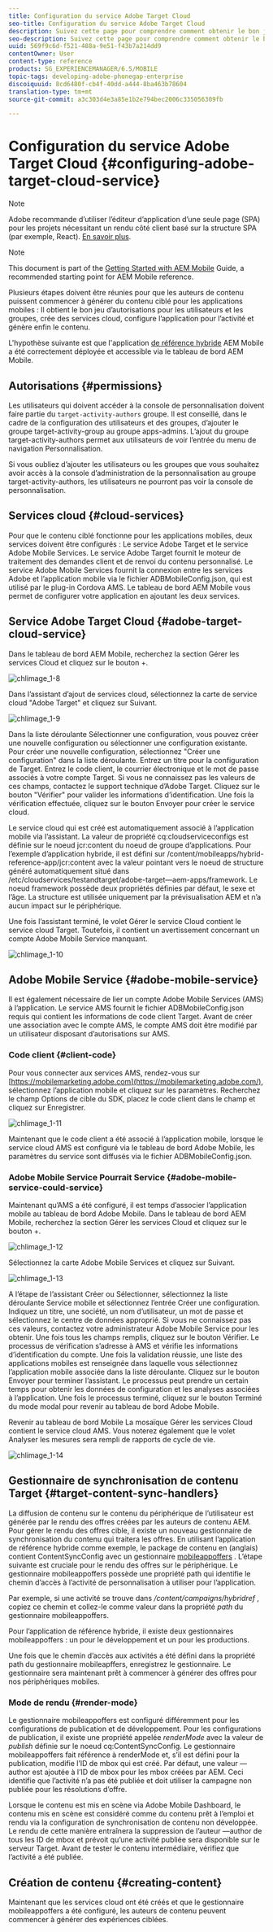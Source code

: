 ```yaml
---
title: Configuration du service Adobe Target Cloud
seo-title: Configuration du service Adobe Target Cloud
description: Suivez cette page pour comprendre comment obtenir le bon jeu d’autorisations pour les utilisateurs et les groupes, créer des services cloud, configurer l’application pour l’activité et générer le contenu.
seo-description: Suivez cette page pour comprendre comment obtenir le bon jeu d’autorisations pour les utilisateurs et les groupes, créer des services cloud, configurer l’application pour l’activité et générer le contenu.
uuid: 569f9c6d-f521-488a-9e51-f43b7a214dd9
contentOwner: User
content-type: reference
products: SG_EXPERIENCEMANAGER/6.5/MOBILE
topic-tags: developing-adobe-phonegap-enterprise
discoiquuid: 8cd6480f-cb4f-40dd-a444-8ba463b78604
translation-type: tm+mt
source-git-commit: a3c303d4e3a85e1b2e794bec2006c335056309fb

---
```



# Configuration du service Adobe Target Cloud {#configuring-adobe-target-cloud-service}

>[!NOTE]
>
>Adobe recommande d’utiliser l’éditeur d’application d’une seule page (SPA) pour les projets nécessitant un rendu côté client basé sur la structure SPA (par exemple, React). [En savoir plus](/help/sites-developing/spa-overview.md).

>[!NOTE]
>
>This document is part of the [Getting Started with AEM Mobile](/help/mobile/getting-started-aem-mobile.md) Guide, a recommended starting point for AEM Mobile reference.

Plusieurs étapes doivent être réunies pour que les auteurs de contenu puissent commencer à générer du contenu ciblé pour les applications mobiles : Il obtient le bon jeu d’autorisations pour les utilisateurs et les groupes, crée des services cloud, configure l’application pour l’activité et génère enfin le contenu.

L&#39;hypothèse suivante est que l&#39;application [de référence hybride](https://github.com/Adobe-Marketing-Cloud-Apps/aem-mobile-hybrid-reference) AEM Mobile a été correctement déployée et accessible via le tableau de bord AEM Mobile.

## Autorisations {#permissions}

Les utilisateurs qui doivent accéder à la console de personnalisation doivent faire partie du `target-activity-authors` groupe. Il est conseillé, dans le cadre de la configuration des utilisateurs et des groupes, d’ajouter le groupe target-activity-group au groupe apps-admins. L’ajout du groupe target-activity-authors permet aux utilisateurs de voir l’entrée du menu de navigation Personnalisation.

Si vous oubliez d’ajouter les utilisateurs ou les groupes que vous souhaitez avoir accès à la console d’administration de la personnalisation au groupe target-activity-authors, les utilisateurs ne pourront pas voir la console de personnalisation.

## Services cloud {#cloud-services}

Pour que le contenu ciblé fonctionne pour les applications mobiles, deux services doivent être configurés : Le service Adobe Target et le service Adobe Mobile Services. Le service Adobe Target fournit le moteur de traitement des demandes client et de renvoi du contenu personnalisé. Le service Adobe Mobile Services fournit la connexion entre les services Adobe et l’application mobile via le fichier ADBMobileConfig.json, qui est utilisé par le plug-in Cordova AMS. Le tableau de bord AEM Mobile vous permet de configurer votre application en ajoutant les deux services.

## Service Adobe Target Cloud {#adobe-target-cloud-service}

Dans le tableau de bord AEM Mobile, recherchez la section Gérer les services Cloud et cliquez sur le bouton +.

![chlimage_1-8](assets/chlimage_1-8.png)

Dans l’assistant d’ajout de services cloud, sélectionnez la carte de service cloud &quot;Adobe Target&quot; et cliquez sur Suivant.

![chlimage_1-9](assets/chlimage_1-9.png)

Dans la liste déroulante Sélectionner une configuration, vous pouvez créer une nouvelle configuration ou sélectionner une configuration existante. Pour créer une nouvelle configuration, sélectionnez &quot;Créer une configuration&quot; dans la liste déroulante. Entrez un titre pour la configuration de Target. Entrez le code client, le courrier électronique et le mot de passe associés à votre compte Target. Si vous ne connaissez pas les valeurs de ces champs, contactez le support technique d’Adobe Target. Cliquez sur le bouton &quot;Vérifier&quot; pour valider les informations d’identification. Une fois la vérification effectuée, cliquez sur le bouton Envoyer pour créer le service cloud.

Le service cloud qui est créé est automatiquement associé à l’application mobile via l’assistant. La valeur de propriété cq:cloudserviceconfigs est définie sur le noeud jcr:content du noeud de groupe d’applications. Pour l’exemple d’application hybride, il est défini sur /content/mobileapps/hybrid-reference-app/jcr:content avec la valeur pointant vers le noeud de structure généré automatiquement situé dans /etc/cloudservices/testandtarget/adobe-target—aem-apps/framework. Le noeud framework possède deux propriétés définies par défaut, le sexe et l’âge. La structure est utilisée uniquement par la prévisualisation AEM et n’a aucun impact sur le périphérique.

Une fois l’assistant terminé, le volet Gérer le service Cloud contient le service cloud Target. Toutefois, il contient un avertissement concernant un compte Adobe Mobile Service manquant.

![chlimage_1-10](assets/chlimage_1-10.png)

## Adobe Mobile Service {#adobe-mobile-service}

Il est également nécessaire de lier un compte Adobe Mobile Services (AMS) à l’application. Le service AMS fournit le fichier ADBMobileConfig.json requis qui contient les informations de code client Target. Avant de créer une association avec le compte AMS, le compte AMS doit être modifié par un utilisateur disposant d’autorisations sur AMS.

### Code client {#client-code}

Pour vous connecter aux services AMS, rendez-vous sur [https://mobilemarketing.adobe.com](https://mobilemarketing.adobe.com/), sélectionnez l’application mobile et cliquez sur les paramètres. Recherchez le champ Options de cible du SDK, placez le code client dans le champ et cliquez sur Enregistrer.

![chlimage_1-11](assets/chlimage_1-11.png)

Maintenant que le code client a été associé à l’application mobile, lorsque le service cloud AMS est configuré via le tableau de bord Adobe Mobile, les paramètres du service sont diffusés via le fichier ADBMobileConfig.json.

### Adobe Mobile Service Pourrait Service {#adobe-mobile-service-could-service}

Maintenant qu’AMS a été configuré, il est temps d’associer l’application mobile au tableau de bord Adobe Mobile. Dans le tableau de bord AEM Mobile, recherchez la section Gérer les services Cloud et cliquez sur le bouton +.

![chlimage_1-12](assets/chlimage_1-12.png)

Sélectionnez la carte Adobe Mobile Services et cliquez sur Suivant.

![chlimage_1-13](assets/chlimage_1-13.png)

A l’étape de l’assistant Créer ou Sélectionner, sélectionnez la liste déroulante Service mobile et sélectionnez l’entrée Créer une configuration. Indiquez un titre, une société, un nom d’utilisateur, un mot de passe et sélectionnez le centre de données approprié. Si vous ne connaissez pas ces valeurs, contactez votre administrateur Adobe Mobile Service pour les obtenir. Une fois tous les champs remplis, cliquez sur le bouton Vérifier. Le processus de vérification s’adresse à AMS et vérifie les informations d’identification du compte. Une fois la validation réussie, une liste des applications mobiles est renseignée dans laquelle vous sélectionnez l’application mobile associée dans la liste déroulante. Cliquez sur le bouton Envoyer pour terminer l’assistant. Le processus peut prendre un certain temps pour obtenir les données de configuration et les analyses associées à l’application. Une fois le processus terminé, cliquez sur le bouton Terminé du mode modal pour revenir au tableau de bord Adobe Mobile.

Revenir au tableau de bord Mobile La mosaïque Gérer les services Cloud contient le service cloud AMS. Vous noterez également que le volet Analyser les mesures sera rempli de rapports de cycle de vie.

![chlimage_1-14](assets/chlimage_1-14.png)

## Gestionnaire de synchronisation de contenu Target {#target-content-sync-handlers}

La diffusion de contenu sur le contenu du périphérique de l’utilisateur est générée par le rendu des offres créées par les auteurs de contenu AEM. Pour gérer le rendu des offres cible, il existe un nouveau gestionnaire de synchronisation du contenu qui traitera les offres. En utilisant l’application de référence hybride comme exemple, le package de contenu en (anglais) contient ContentSyncConfig avec un gestionnaire [mobileappoffers](https://github.com/Adobe-Marketing-Cloud-Apps/aem-mobile-hybrid-reference/blob/master/aem-package/content-author/src/main/content/jcr_root/content/mobileapps/hybrid-reference-app/en/_jcr_content/pge-app/app-config-dev/targetOffers/.content.xml) . L’étape suivante est cruciale pour le rendu des offres sur le périphérique. Le gestionnaire mobileappoffers possède une propriété path qui identifie le chemin d’accès à l’activité de personnalisation à utiliser pour l’application.

Par exemple, si une activité se trouve dans */content/campaigns/hybridref* , copiez ce chemin et collez-le comme valeur dans la propriété *path* du gestionnaire mobileappoffers.

Pour l’application de référence hybride, il existe deux gestionnaires mobileappoffers : un pour le développement et un pour les productions.

Une fois que le chemin d’accès aux activités a été défini dans la propriété path du gestionnaire mobileapffers, enregistrez le gestionnaire. Le gestionnaire sera maintenant prêt à commencer à générer des offres pour nos périphériques mobiles.

### Mode de rendu {#render-mode}

Le gestionnaire mobileappoffers est configuré différemment pour les configurations de publication et de développement. Pour les configurations de publication, il existe une propriété appelée *renderMode* avec la valeur de *publish* définie sur le noeud cq:ContentSyncConfig. Le gestionnaire mobileappoffers fait référence à renderMode et, s’il est défini pour la publication, modifie l’ID de mbox qui est créé. Par défaut, une valeur —author est ajoutée à l’ID de mbox pour les mbox créées par AEM. Ceci identifie que l’activité n’a pas été publiée et doit utiliser la campagne non publiée pour les résolutions d’offre.

Lorsque le contenu est mis en scène via Adobe Mobile Dashboard, le contenu mis en scène est considéré comme du contenu prêt à l’emploi et rendu via la configuration de synchronisation de contenu non développée. Le rendu de cette manière entraînera la suppression de l’auteur —author de tous les ID de mbox et prévoit qu’une activité publiée sera disponible sur le serveur Target. Avant de tester le contenu intermédiaire, vérifiez que l’activité a été publiée.

## Création de contenu {#creating-content}

Maintenant que les services cloud ont été créés et que le gestionnaire mobileappoffers a été configuré, les auteurs de contenu peuvent commencer à générer des expériences ciblées.
